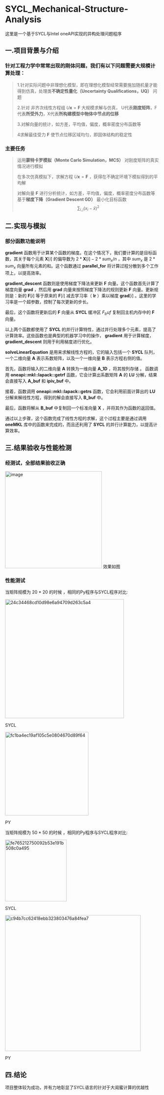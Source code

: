 # SYCL_Mechanical-Structure-Analysis
这里是一个基于SYCL与Intel oneAPI实现的异构处理问题程序
## 一.项目背景与介绍
### 针对工程力学中常常出现的刚体问题，我们有以下问题需要大规模计算处理：
> 1.针对实际问题中非理想化模型，即在理想化模型经常需要施加随机量才能得到仿真，处理类**不确定性量化（Uncertainty Qualifications，UQ）** 问题 
> 
> 2.针对 非齐次线性方程组 $U\mathbf{x}=\mathbf{F}$ 大规模求解与仿真，
> U代表**刚度矩阵**，F代表**所受外力**，X代表**所构建模型中物体中节点的位移**
> 
> 3.对解向量的统计，如方差，平均值，偏度，概率密度分布函数等
> 
> 4求解最佳受力 $\mathbf{F}$ 使节点位移区域均匀，即固体结构的稳定性
### 主要任务
>运用**蒙特卡罗模拟（Monte Carlo Simulation，MCS）** 对刚度矩阵的真实情况进行模拟
>
>在多次仿真模拟下，求解方程 $U\mathbf{x}=\mathbf{F}$ ，获得在不确定环境下模拟得到的平均解
>
>对解向量 $\mathbf{F}$ 进行分析统计，如方差，平均值，偏度，概率密度分布函数等
>基于**梯度下降（Gradient Descent GD）** 最小化目标函数
> $$\sum_{i,j} (x_i - \bar{x})^2$$
> 
## 二.实现与模拟
### 部分函数功能说明
 **gradient** 函数用于计算某个函数的梯度。在这个情况下，我们要计算的是目标函数，其关于每个元素 $\textbf{X}[i]$ 的偏导数为 $2 * \textbf{X}[i] - 2 * {sum_x} / n$ ，其中 ${sum_x}$ 是 $2 * sum_x$  向量所有元素的和。这个函数通过 **parallel_for** 将计算过程分散到多个工作项上，以提高效率。
 
**gradient_descent** 函数则是使用梯度下降法来更新 $\textbf{F}$ 向量。这个函数首先计算了梯度向量 $\textbf{grad}$ ，然后用 $\textbf{grad}$ 向量来按照梯度下降法的规则更新 $\textbf{F}$ 向量。更新规则是：新的 $\textbf{F}[i]$ 等于原来的 $\textbf{F}[i]$ 减去学习率（ $\textbf{lr}$ ）乘以梯度 $\textbf{grad}[i]$ 。这里的学习率是一个超参数，控制了每次更新的步长。

最后，这个函数将更新后的 $\textbf{F}$ 向量从 $\textbf{SYCL}$ 缓冲区 $F_buf$ 复制回主机内存中的 $\textbf{F}$ 向量。

以上两个函数都使用了 $\textbf{SYCL}$ 的并行计算特性，通过并行处理多个元素，提高了计算效率。这些函数也是典型的机器学习中的操作， $\textbf{gradient}$ 用于计算梯度， **gradient_descent** 则用于利用梯度进行优化。


**solveLinearEquation**  是用来求解线性方程的，它的输入包括一个 $\textbf{SYCL}$ 队列，一个二维向量 $\mathbf{A}$ 表示系数矩阵，以及一个一维向量 $\mathbf{B}$ 表示方程右侧的值。

首先，函数将输入的二维向量 $\mathbf{A}$ 转换为一维向量 $\mathbf{A\_1D}$ ，将其按列存储
。
函数调用 $\textbf{oneapi::mkl::lapack::getrf}$ 函数，它会计算出系数矩阵 $\mathbf{A}$ 的 $\textbf{LU}$ 分解，结果会直接写入 $\mathbf{A\_buf}$ 和 $\mathbf{ipiv\_buf}$ 中。

接着，函数调用 $\textbf{oneapi::mkl::lapack::getrs}$ 函数，它会利用前面计算出的 $\textbf{LU}$ 分解来解线性方程，得到的解会直接写入 $\mathbf{B\_buf}$ 中。

最后，函数将解从 $\mathbf{B\_buf}$ 中复制回一个标准向量 $\mathbf{X}$ ，并将其作为函数的返回值。

通过以上步骤，这个函数完成了线性方程的求解，这个过程主要是通过调用 $\textbf{oneMKL}$ 库中的函数来完成的，而且还利用了 $\textbf{SYCL}$ 的并行计算能力，以提高计算效率。
## 三.结果验收与性能检测
### 经测试，全部结果验收正确
<img width="316" alt="image" src="https://github.com/hbhalpha/SYCL_Mechanical-Structure-Analysis/assets/122025982/83b58e17-0acc-42ec-b45d-7d95c58ce5f3">
效果如图

### 性能测试

当矩阵规模为 20 * 20 的时候  ，相同的Py程序与SYCL程序对比:

<img width="388" alt="24c34468cd10d98e6a94709d263c5a4" src="https://github.com/hbhalpha/SYCL_Mechanical-Structure-Analysis/assets/122025982/ae18f107-ba1a-4740-9fb1-e891a9acd95b">

SYCL

<img width="272" alt="fc1ba4ec19af105c5e0804670d89f64" src="https://github.com/hbhalpha/SYCL_Mechanical-Structure-Analysis/assets/122025982/90b8fc68-fb72-4cb0-97f1-541837bbb7f8">

PY

当矩阵规模为 50 * 50 的时候  ，相同的Py程序与SYCL程序对比:

<img width="201" alt="fe765212750092b53e191b508c0a495" src="https://github.com/hbhalpha/SYCL_Mechanical-Structure-Analysis/assets/122025982/8e2f635c-493b-4aa4-bc3a-dc3e1fb79c19">

SYCL

<img width="443" alt="c94b7cc62418ebb323803476a84fea7" src="https://github.com/hbhalpha/SYCL_Mechanical-Structure-Analysis/assets/122025982/5307396e-6b76-490e-8d17-e1496a6951e4">

PY

## 四.结论
项目整体较为成功，并有力地彰显了SYCL语言的针对于大闺蜜计算的优越性




